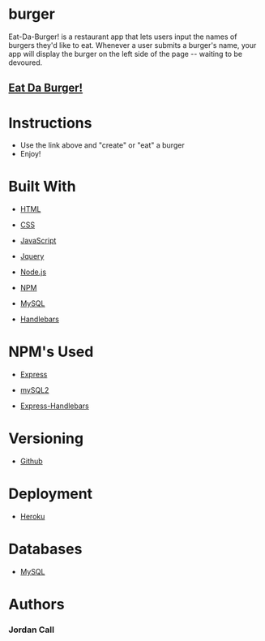 # burger
Eat-Da-Burger! is a restaurant app that lets users input the names of burgers they'd like to eat. Whenever a user submits a burger's name, your app will display the burger on the left side of the page -- waiting to be devoured.

## [Eat Da Burger!](https://salty-brook-31429.herokuapp.com/)

# Instructions

- Use the link above and "create" or "eat" a burger
- Enjoy!

# Built With

- [HTML](https://developer.mozilla.org/en-US/docs/Web/HTML)

- [CSS](https://developer.mozilla.org/en-US/docs/Web/CSS)

- [JavaScript](https://developer.mozilla.org/en-US/docs/Web/JavaScript)

- [Jquery](https://jquery.com/)

- [Node.js](https://nodejs.org/en/about/)

- [NPM](https://docs.npmjs.com/about-npm/)  

- [MySQL](https://www.mysql.com/)

- [Handlebars](https://handlebarsjs.com/)



  
  

# NPM's Used

  

- [Express](https://www.npmjs.com/package/express)

- [mySQL2](https://www.npmjs.com/package/mysql2)

- [Express-Handlebars](https://www.npmjs.com/package/express-handlebars)

  

# Versioning

- [Github](https://github.com/)

  

# Deployment

- [Heroku](https://devcenter.heroku.com/)

  

# Databases

- [MySQL](https://www.mysql.com/)

# Authors

  

### Jordan Call